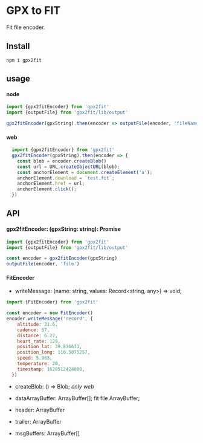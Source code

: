 # GPX to FIT

Fit file encoder.

## Install

```
npm i gpx2fit
```

## usage

#### node
```javascript
import {gpx2fitEncoder} from 'gpx2fit'
import {outputFile} from 'gpx2fit/lib/output'

gpx2fitEncoder(gpxString).then(encoder => outputFile(encoder, 'fileName'));
```

#### web
```javascript
  import {gpx2fitEncoder} from 'gpx2fit'
  gpx2fitEncoder(gpxString).then(encoder => {
    const blob = encoder.createBlob()
    const url = URL.createObjectURL(blob);
    const anchorElement = document.createElement('a');
    anchorElement.download = `test.fit`;
    anchorElement.href = url;
    anchorElement.click();
  })
```


## API

#### gpx2fitEncoder: (gpxString: string): Promise<FitEncoder>
```javascript
import {gpx2fitEncoder} from 'gpx2fit'
import {outputFile} from 'gpx2fit/lib/output'

const encoder = gpx2fitEncoder(gpxString)
outputFile(encoder, 'file')
```

#### FitEncoder

* writeMessage: (name: string, values: Record<string, any>) => void;
```javascript
import {FitEncoder} from 'gpx2fit'

const encoder = new FitEncoder()
encoder.writeMessage('record', {
    altitude: 31.6,
    cadence: 67,
    distance: 6.27,
    heart_rate: 129,
    position_lat: 39.836671,
    position_long: 116.5075257,
    speed: 5.963,
    temperature: 20,
    timestamp: 1620512424000,
  })
```
* createBlob: () => Blob; *only web*

* dataArrayBuffer: ArrayBuffer[];
fit file ArrayBuffer;

* header: ArrayBuffer
* trailer: ArrayBuffer
* msgBuffers: ArrayBuffer[]
